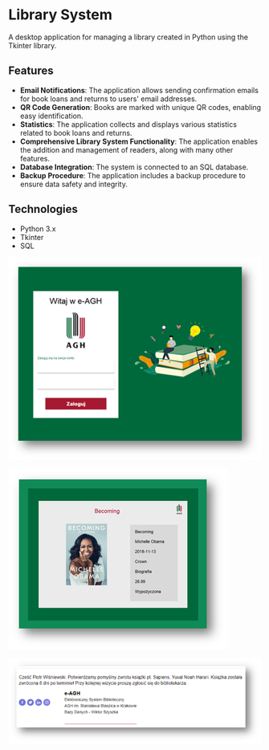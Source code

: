 # Library System

A desktop application for managing a library created in Python using the Tkinter library.

## Features

- **Email Notifications**: The application allows sending confirmation emails for book loans and returns to users' email addresses.
- **QR Code Generation**: Books are marked with unique QR codes, enabling easy identification.
- **Statistics**: The application collects and displays various statistics related to book loans and returns.
- **Comprehensive Library System Functionality**: The application enables the addition and management of readers, along with many other features.
- **Database Integration**: The system is connected to an SQL database.
- **Backup Procedure**: The application includes a backup procedure to ensure data safety and integrity.

## Technologies

- Python 3.x
- Tkinter
- SQL


![LoginPage](DB_Project/Assets/README/loginPage.png)

![BookOverview](DB_Project/Assets/README/bookOverview.png)

![ReturnMail](DB_Project/Assets/README/returnMail.png)

